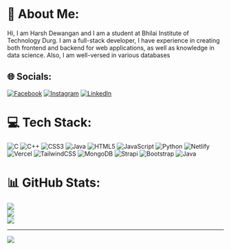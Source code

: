 # 💫 About Me:
Hi, I am Harsh Dewangan and I am a student at Bhilai Institute of Technology Durg. I am a full-stack developer, I have experience in creating both frontend and backend for web applications, as well as knowledge in data science. Also, I am well-versed in various databases


## 🌐 Socials:
[![Facebook](https://img.shields.io/badge/Facebook-%231877F2.svg?logo=Facebook&logoColor=white)](https://www.facebook.com/profile.php?id=100014142857134) [![Instagram](https://img.shields.io/badge/Instagram-%23E4405F.svg?logo=Instagram&logoColor=white)](https://www.instagram.com/harshdew.12/) [![LinkedIn](https://img.shields.io/badge/LinkedIn-%230077B5.svg?logo=linkedin&logoColor=white)](https://www.linkedin.com/in/harsh-dewangan-3a44b5232/) 

# 💻 Tech Stack:
![C](https://img.shields.io/badge/c-%2300599C.svg?style=for-the-badge&logo=c&logoColor=white) ![C++](https://img.shields.io/badge/c++-%2300599C.svg?style=for-the-badge&logo=c%2B%2B&logoColor=white) ![CSS3](https://img.shields.io/badge/css3-%231572B6.svg?style=for-the-badge&logo=css3&logoColor=white) ![Java](https://img.shields.io/badge/java-%23ED8B00.svg?style=for-the-badge&logo=java&logoColor=white) ![HTML5](https://img.shields.io/badge/html5-%23E34F26.svg?style=for-the-badge&logo=html5&logoColor=white) ![JavaScript](https://img.shields.io/badge/javascript-%23323330.svg?style=for-the-badge&logo=javascript&logoColor=%23F7DF1E) ![Python](https://img.shields.io/badge/python-3670A0?style=for-the-badge&logo=python&logoColor=ffdd54) ![Netlify](https://img.shields.io/badge/netlify-%23000000.svg?style=for-the-badge&logo=netlify&logoColor=#00C7B7) ![Vercel](https://img.shields.io/badge/vercel-%23000000.svg?style=for-the-badge&logo=vercel&logoColor=white) ![TailwindCSS](https://img.shields.io/badge/tailwindcss-%2338B2AC.svg?style=for-the-badge&logo=tailwind-css&logoColor=white) ![MongoDB](https://img.shields.io/badge/MongoDB-%234ea94b.svg?style=for-the-badge&logo=mongodb&logoColor=white) ![Strapi](https://img.shields.io/badge/strapi-%232E7EEA.svg?style=for-the-badge&logo=strapi&logoColor=white) ![Bootstrap](https://img.shields.io/badge/bootstrap-%23563D7C.svg?style=for-the-badge&logo=bootstrap&logoColor=white) ![Java](https://img.shields.io/badge/java-%23ED8B00.svg?style=for-the-badge&logo=java&logoColor=white)
# 📊 GitHub Stats:
![](https://github-readme-stats.vercel.app/api?username=Harsh-Bhai&theme=react&hide_border=false&include_all_commits=false&count_private=true)<br/>
![](https://github-readme-streak-stats.herokuapp.com/?user=Harsh-Bhai&theme=react&hide_border=false)<br/>
![](https://github-readme-stats.vercel.app/api/top-langs/?username=Harsh-Bhai&theme=react&hide_border=false&include_all_commits=false&count_private=true&layout=compact)

---
[![](https://visitcount.itsvg.in/api?id=Harsh-Bhai&icon=0&color=0)](https://visitcount.itsvg.in)

<!-- Proudly created with GPRM ( https://gprm.itsvg.in ) -->
